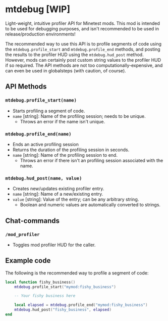 # mtdebug [WIP]

Light-weight, intuitive profiler API for Minetest mods. This mod is intended to be used
for debugging purposes, and isn't recommended to be used in release/production environments!

The recommended way to use this API is to profile segments of code using the
`mtdebug.profile_start` and `mtdebug.profile_end` methods, and posting the results to
the profiler HUD using the `mtdebug.hud_post` method. However, mods can certainly post
custom string values to the profiler HUD if so required. The API methods are not too
computationally-expensive, and can even be used in globalsteps (with caution, of course).

## API Methods

### `mtdebug.profile_start(name)`

- Starts profiling a segment of code.
- `name` [string]: Name of the profiling session; needs to be unique.
  - Throws an error if the name isn't unique.

### `mtdebug.profile_end(name)`

- Ends an active profiling session
- Returns the duration of the profiling session in seconds.
- `name` [string]: Name of the profiling session to end.
  - Throws an error if there isn't an profiling session associated with the name.

### `mtdebug.hud_post(name, value)`

- Creates new/updates existing profiler entry.
- `name` [string]: Name of a new/existing entry.
- `value` [string]: Value of the entry; can be any arbitrary string.
  - Boolean and numeric values are automatically converted to strings.

## Chat-commands

### `/mod_profiler`

- Toggles mod profiler HUD for the caller.

## Example code

The following is the recommended way to profile a segment of code:

```lua
local function fishy_business()
	mtdebug.profile_start("mymod:fishy_business")

	-- Your fishy business here

	local elapsed = mtdebug.profile_end("mymod:fishy_business")
	mtdebug.hud_post("fishy_business", elapsed)
end
```
